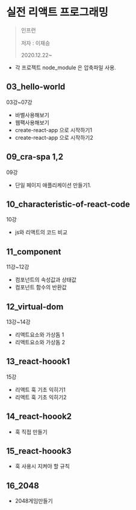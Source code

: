 # 실전 리액트 프로그래밍
>인프런
>
>저자 : 이재승
>
>2020.12.22~  

- 각 프로젝트 node_module 은 압축파일 사용.

## 03_hello-world 
03강~07강  
- 바벨사용해보기  
- 웹팩사용해보기  
- create-react-app 으로 시작하기1  
- create-react-app 으로 시작하기2  

## 09_cra-spa 1,2
09강  
- 단일 페이지 애플리케이션 만들기1.

## 10_characteristic-of-react-code
 10강  
 - js와 리액트의 코드 비교

 ## 11_component
 11강~12강  
 - 컴포넌트의 속성값과 상태값
 - 컴포넌트 함수의 반환값

 ## 12_virtual-dom
 13강~14강
- 리액트요소와 가상돔 1
- 리액트요소와 가상돔 2
## 13_react-hoook1
15강
- 리액트 훅 기초 익히기1
- 리액트 훅 기초 익히기2
## 14_react-hoook2
- 훅 직접 만들기
## 15_react-hoook3
- 훅 사용시 지켜야 할 규칙
## 16_2048
- 2048게임만들기    

